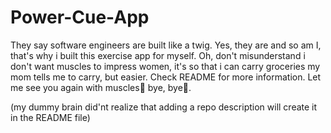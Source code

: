 # Power-Cue-App
They say software engineers are built like a twig. Yes, they are and so am I, that's why i built this exercise app for myself. Oh, don't misunderstand i don't want muscles to impress women, it's so that i can carry groceries my mom tells me to carry, but easier. Check README for more information. Let me see you again with muscles💪 bye, bye👋.

(my dummy brain did'nt realize that adding a repo description will create it in the README file)
